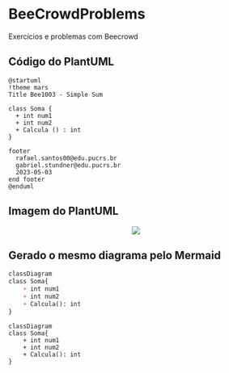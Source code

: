 # BeeCrowdProblems
Exercícios e problemas com Beecrowd

## Código do PlantUML

```plantuml
@startuml
!theme mars
Title Bee1003 - Simple Sum

class Soma {
  + int num1
  + int num2
  + Calcula () : int
}

footer
  rafael.santos00@edu.pucrs.br
  gabriel.stundner@edu.pucrs.br
  2023-05-03
end footer
@enduml
```

## Imagem do PlantUML

<p align="center">
  <img src="https://user-images.githubusercontent.com/18719295/236072410-b75bf58f-f3be-42b9-b718-e1dab8ccddc1.png">
</p>

## Gerado o mesmo diagrama pelo Mermaid

```md
classDiagram
class Soma{
    + int num1
    + int num2
    + Calcula(): int
}
```

```mermaid
classDiagram
class Soma{
    + int num1
    + int num2
    + Calcula(): int
}
```
